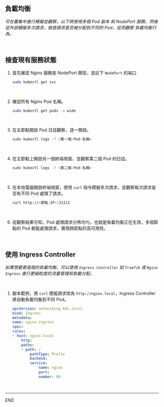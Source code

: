 ## 負載均衡

_可在叢集中進行模擬並觀察，以下將使用多個 Pod 副本 和 NodePort 服務，然後從外部模擬多次請求，檢查請求是否被分配到不同的 Pod，從而觀察 負載均衡行為。_

<br>

## 檢查現有服務狀態

1. 首先確認 Nginx 服務是 NodePort 類型，並記下 `NodePort` 的端口

    ```bash
    sudo kubectl get svc
    ```

<br>

2. 確認所有 Nginx Pod 名稱。

    ```bash
    sudo kubectl get pods -o wide
    ```

<br>

3. 在主節點開啟 Pod 日誌觀察，逐一開啟。

    ```bash
    sudo kubectl logs -f <第一個-Pod-名稱>
    ```

<br>

4. 在主節點上開啟另一個終端視窗，並觀察第二個 Pod 的日誌。

    ```bash
    sudo kubectl logs -f <第二個-Pod-名稱>
    ```

<br>

5. 在本地電腦開啟終端視窗，使用 `curl` 指令模擬多次請求，並觀察每次請求是否有不同 Pod 處理了請求。

    ```bash
    curl http://<節點-IP>:31111
    ```

<br>

6. 從觀察結果可知，Pod 處理請求分佈均勻，也就是負載均衡正在生效，多個節點的 Pod 都能處理請求，實現跨節點的高可用性。  

<br>

## 使用 Ingress Controller

_如果想要更高階的負載均衡，可以使用 `Ingress Controller` 如 `Traefik` 或 `Nginx Ingress` 進行更細粒度的流量管理和負載分配。_

<br>

1. 腳本範例，將 `curl` 模擬請求改為 `http://nginx.local`，Ingress Controller 將自動負載均衡到不同 Pod。

    ```yaml
    apiVersion: networking.k8s.io/v1
    kind: Ingress
    metadata:
    name: nginx-ingress
    spec:
    rules:
    - host: nginx.local
        http:
        paths:
        - path: /
            pathType: Prefix
            backend:
            service:
                name: nginx
                port:
                number: 80
    ```

<br>

___

_END_